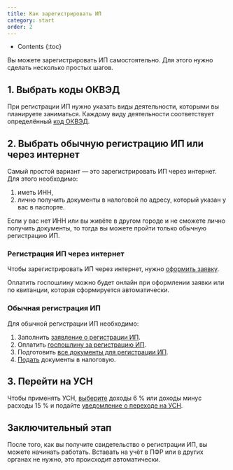 ```yaml
---
title: Как зарегистрировать ИП
category: start
order: 2
---
```


* Contents
{:toc}

Вы можете зарегистрировать ИП самостоятельно. Для этого нужно сделать несколько простых шагов.

## 1. Выбрать коды ОКВЭД

При регистрации ИП нужно указать виды деятельности, которыми вы планируете заниматься. Каждому виду деятельности соответствует определённый [код ОКВЭД](/kb/kinds-of-activity/).

## 2. Выбрать обычную регистрацию ИП или через интернет

Самый простой вариант — это зарегистрировать ИП через интернет. Для этого необходимо:

1. иметь ИНН,
2. лично получить документы в налоговой по адресу, который указан у вас в паспорте.

Если у вас нет ИНН или вы живёте в другом городе и не сможете лично получить документы, то тогда вы можете пройти только обычную регистрацию ИП.

### Регистрация ИП через интернет

Чтобы зарегистрировать ИП через интернет, нужно [оформить заявку](/kb/online/).

Оплатить госпошлину можно будет онлайн при оформлении заявки или по квитанции, которая сформируется автоматически.

### Обычная регистрация ИП

Для обычной регистрации ИП необходимо:

1. Заполнить [заявление о регистрации ИП](/kb/application/).
2. Оплатить [госпошлину за регистрацию ИП](/kb/state-duty/).
3. Подготовить [все документы для регистрации ИП](/kb/documents/).
4. [Подать](/kb/submission-of-documents/) документы в налоговую.

## 3. Перейти на УСН

Чтобы применять УСН, [выберите](/kb/simplified-tax-system/) доходы 6 % или доходы минус расходы 15 % и подайте [уведомление о переходе на УСН](application-for-simplified-tax-system/).

## Заключительный этап

После того, как вы получите свидетельство о регистрации ИП, вы можете начинать работать. Вставать на учёт в ПФР или в других органах не нужно, это происходит автоматически.